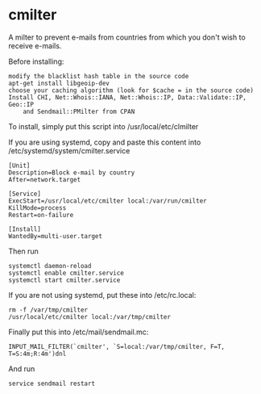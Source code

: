 cmilter
=======

A milter to prevent e-mails from countries from which you don't wish to receive
e-mails.

Before installing:

    modify the blacklist hash table in the source code
    apt-get install libgeoip-dev
    choose your caching algorithm (look for $cache = in the source code)
    Install CHI, Net::Whois::IANA, Net::Whois::IP, Data::Validate::IP, Geo::IP
        and Sendmail::PMilter from CPAN

To install, simply put this script into /usr/local/etc/clmilter

If you are using systemd, copy and paste this content into
/etc/systemd/system/cmilter.service

    [Unit]
    Description=Block e-mail by country
    After=network.target
    
    [Service]
    ExecStart=/usr/local/etc/cmilter local:/var/run/cmilter
    KillMode=process
    Restart=on-failure
    
    [Install]
    WantedBy=multi-user.target

Then run

    systemctl daemon-reload
    systemctl enable cmilter.service
    systemctl start cmilter.service

If you are not using systemd, put these into /etc/rc.local:

    rm -f /var/tmp/cmilter
    /usr/local/etc/cmilter local:/var/tmp/cmilter

Finally put this into /etc/mail/sendmail.mc:

    INPUT_MAIL_FILTER(`cmilter', `S=local:/var/tmp/cmilter, F=T, T=S:4m;R:4m')dnl

And run

    service sendmail restart
